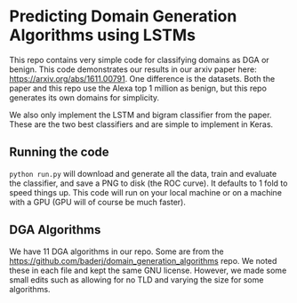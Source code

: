 # Predicting Domain Generation Algorithms using LSTMs
This repo contains very simple code for classifying domains as DGA or benign.  This
code demonstrates our results in our arxiv paper here: https://arxiv.org/abs/1611.00791.
One difference is the datasets.  Both the paper and this repo use 
the Alexa top 1 million as benign, but this repo generates its own domains for simplicity.

We also only implement the LSTM and bigram classifier from the paper.  These are the two best 
classifiers and are simple to implement in Keras.

## Running the code

`python run.py` will download and generate all the data, train and evaluate the classifier, and save a PNG to disk (the ROC curve). 
It defaults to 1 fold to speed things up.  This code will run on your local machine or on a machine with a GPU (GPU will of course
be much faster).

## DGA Algorithms
We have 11 DGA algorithms in our repo.  Some are from the https://github.com/baderj/domain_generation_algorithms
repo.  We noted these in each file and kept the same GNU license.  However, we made some small edits
such as allowing for no TLD and varying the size for some algorithms.  
